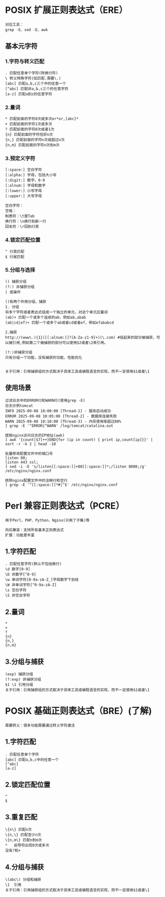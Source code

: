 #  POSIX 扩展正则表达式（ERE）

```
对应工具：
grep -E、sed -E、awk
```

## 基本元字符

### 1.字符与转义匹配

```
. 匹配任意单个字符(除换行符)
\ 转义特殊字符(如匹配.需要\.)
[abc] 匹配a,b,c三个中的任意一个
[^abc] 匹配非a,b,c三个的任意字符
[a-z] 匹配a到z的任意字符
```

### 2.量词

```
* 匹配前面的字符0次或多次er*or,[abc]*
+ 匹配前面的字符1次或多次
? 匹配前面的字符0次或者1次
{n} 匹配前面的字符恰好n次
{n,} 匹配前面的字符n次或超过n次
{n,m} 匹配前面的字符n次到m次
```

### 3.预定义字符

```
[:space:] 空白字符
[:alpha:] 字母，包括大小写
[:digit:] 数字，0-9
[:alnum:] 字母和数字
[:lower:] 小写字母
[:upper:] 大写字母

空白字符：
空格： 
制表符：\t是Tab
换行符：\n换行到新一行
回车符：\r回到行首
```

### 4.锁定匹配位置

```
^ 行首匹配
$ 行尾匹配
```

### 5.分组与选择

```
() 捕获分组
(?:) 非捕获分组
| 或操作

()有两个作用分组，捕获
1. 分组
将多个字符或者表达式组成一个独立的单元，对这个单元应量词
(ab)+ 匹配一个或多个连续的ab，例如ab,abab
(ab|cd|ef)+ 匹配一个或多个ab或者cd或者ef，例如efababcd

2.捕获
http://(www\.){1}([[:alnum:]]?[A-Za-z1-9]+)(\.com) #括起来的部分被捕获，可以被引用,例如第二个被捕获的部分可以使用$2或者\2来引用。

(?:)非捕获分组
只有分组一个功能，没有捕获的功能，性能优化


关于引用：引用捕获组的方式取决于具体工具或编程语言的实现，而不一定使用$1或者\1
```

## 使用场景

```
过滤日志中的ERROR行和WARN行(使用grep -E)
日志示例tomcat
INFO 2025-09-08 10:00:00 [Thread-1] - 服务启动成功
ERROR 2025-09-08 10:05:00 [Thread-2] - 数据库连接失败
WARN 2025-09-08 10:10:00 [Thread-3] - 内存使用率超过80%
] grep -E '^ERROR|^WARN' /log/tomcat/catalina.out

提取nginx访问日志的IP地址(awk)
] awk '{count[$7]++}END{for (ip in count) { print ip,count[ip]}}' | sort -r -k 2 | head -10

批量修改配置文件中的端口号
listen 80;
listen 443 ssl;
] sed -i -E 's/listen[[:space:]]+80[[:space:]]*;/listen 8080;/g' /etc/nginx/nginx.conf

排除nginx配置文件中的注释行和空行
] grep -E '^[[:space:]]*#|^$' /etc/nginx/nginx.conf
```



#  Perl 兼容正则表达式（PCRE）

```
用于Perl、PHP、Python、Nginx(只用了子集)等

向后兼容：支持所有基本正则表达式
扩展：功能更丰富
```

## 1.字符匹配

```
. 匹配任意字符(默认不包括换行)
\d 数字[0-9]
\D 非数字[^0-9]
\w 单词字符[0-9a-zA-Z_]字母数字下划线
\W 非单词字符[^0-9a-zA-Z]
\s 空白字符
\S 非空白字符
```

## 2.量词

```
*
+
?
{n}
{n,}
{n,m}
```

## 3.分组与捕获

```
(exp) 捕获分组
(?:exp) 非捕获分组
$1 \1 引用分组
关于引用：引用捕获组的方式取决于具体工具或编程语言的实现，而不一定使用$1或者\1
```



# POSIX 基础正则表达式（BRE）(了解)

```
需要转义：很多功能需要通过转义字符激活
```

## 1.字符匹配

```
. 匹配任意单个字符
[abc] 匹配a,b,c中的任意一个
[^abc]
[a-z]
```

## 2.锁定匹配位置

```
^
$
```

## 3.重复匹配

```
\{n\} 匹配n次
\{n,\} 匹配至少n次
\{n,m\} 匹配n到m次
*	前导符出现0次或多次
没有?和+
```

## 4.分组与捕获

```
\(abc\) 分组和捕获
\1	引用
关于引用：引用捕获组的方式取决于具体工具或编程语言的实现，而不一定使用$1或者\1
```

